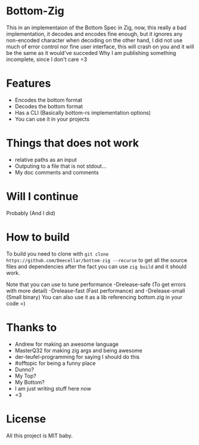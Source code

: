 # Bottom-Zig

This in an implementaion of the Bottom Spec in Zig, now, this really a bad implementation, it decodes and encodes fine enough, but it ignores any non-encoded character when decoding
on the other hand, I did not use much of error control nor fine user interface, this will crash on you and it will be the same as it would've succeded
Why I am publishing something incomplete, since I don't care =3

# Features

- Encodes the bottom format
- Decodes the bottom format
- Has a CLI (Basically bottom-rs implementation options)
- You can use it in your projects

# Things that does not work

- relative paths as an input
- Outputing to a file that is not stdout...
- My doc comments and comments

# Will I continue

Probably (And I did)

# How to build

To build you need to clone with `git clone https://github.com/Deecellar/bottom-zig --recurse` to get all the source files and dependencies
after the fact you can use `zig build` and it should work.

Note that you can use to tune performance -Drelease-safe (To get errors with more detail) -Drelease-fast (Fast performance) and -Drelease-small (Small binary)
You can also use it as a lib referencing bottom.zig in your code =)

# Thanks to

- Andrew for making an awesome language
- MasterQ32 for making zig args and being awesome
- der-teufel-programming for saying I should do this
- #offtopic for being a funny place
- Dunno?
- My Top?
- My Bottom?
- I am just writing stuff here now
- =3

# License

All this project is MIT baby.
